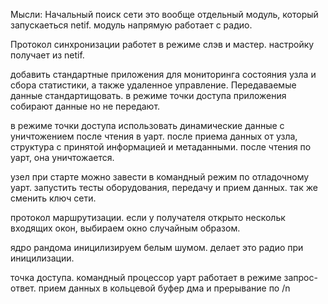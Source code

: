 Мысли:
Начальный поиск сети это вообще отдельный модуль, который запускаеться netif.
модуль напрямую работает с радио.

Протокол синхронизации работет в режиме слэв и мастер. настройку получает из netif.

добавить стандартные приложения для мониторинга состояния узла и сбора статистики, а также удаленное управление. Передаваемые данные стандартищовать.
в режиме точки доступа приложения собирают данные но не передают.

в режиме точки доступа использовать динамические данные с уничтожением после чтения в уарт.
после приема данных от узла, структура с принятой информацией и метаданными.
после чтения по уарт, она уничтожается.

узел при старте можно завести в командный режим по отладочному уарт. запустить тесты оборудования, передачу и прием данных.
так же сменить ключ сети.

протокол маршрутизации. если у получателя открыто нескольк входящих окон,
выбираем окно случайным образом.

ядро рандома иницилизируем белым шумом.
делает это радио при иницилизации.

точка доступа. командный процессор уарт работает в режиме запрос-ответ.
прием данных в кольцевой буфер дма и прерывание по /n
